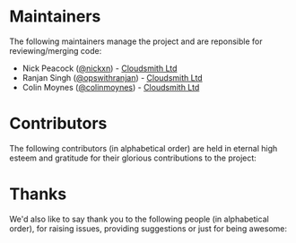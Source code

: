 # Maintainers

The following maintainers manage the project and are reponsible for reviewing/merging code:

- Nick Peacock ([@nickxn](https://github.com/nickxn)) - [Cloudsmith Ltd](https://cloudsmith.io)
- Ranjan Singh ([@opswithranjan](https://github.com/opswithranjan)) - [Cloudsmith Ltd](https://cloudsmith.io)
- Colin Moynes ([@colinmoynes](https://github.com/colinmoynes)) - [Cloudsmith Ltd](https://cloudsmith.io)

# Contributors

The following contributors (in alphabetical order) are held in eternal high esteem and gratitude for their glorious contributions to the project:

# Thanks

We'd also like to say thank you to the following people (in alphabetical order), for raising issues, providing suggestions or just for being awesome: